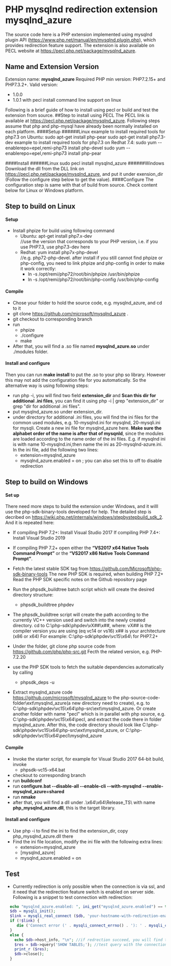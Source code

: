 # PHP mysqlnd redirection extension mysqlnd_azure
The source code here is a PHP extension implemented using mysqlnd plugin API (https://www.php.net/manual/en/mysqlnd.plugin.php), which provides redirection feature support.  The extension is also available on PECL website at  https://pecl.php.net/package/mysqlnd_azure.

## Name and Extension Version
Extension name: **mysqlnd_azure**
Required PHP min version: PHP7.2.15+ and PHP7.3.2+.
Valid version:
- 1.0.0
- 1.0.1 with pecl install command line support on linux

Following is a brief guide of how to install using pecl or build and test the extension from source. 
##Step to install using PECL
The PECL link is available at  https://pecl.php.net/package/mysqlnd_azure.
Following steps assume that php and php-mysql have already been normally installed on each platform.
####Setup
######Linux
example to install required tools for php7.3 on Ubuntu:
    sudo apt-get install php-pear
    sudo apt-get install php7.3-dev
example to install required tools for php7.3 on Redhat 7.4:
    sudo yum --enablerepo=epel,remi-php73 install php-devel
    sudo yum --enablerepo=epel,remi-php73 install php-pear

####Install
######Linux
sudo pecl install mysqlnd_azure
######Windows
Download the dll from the DLL link on https://pecl.php.net/package/mysqlnd_azure, and put it under exension_dir (Follow the configure step below to get the value).
####Configure
The configuration step is same with that of build from source. Check content below for Linux or Windows platform.





## Step to build on Linux
#### Setup
* Install phpize for build using following command
  - Ubuntu: apt-get install php7.x-dev  
  //use the version that corresponds to your PHP version, i.e. if you use PHP7.3, use php7.3-dev here
  - Redhat: yum install php7x-php-devel  
  //e.g. php72-php-devel. after install if you still cannot find phpize or php-config, you need to link phpize and php-config in order to make it work correctly:
    - ln -s /opt/remi/php72/root/bin/phpize /usr/bin/phpize
    - ln -s /opt/remi/php72/root/bin/php-config /usr/bin/php-config
	
#### Compile
* Chose your folder to hold the source code, e.g. mysqlnd_azure, and cd to it
* git clone https://github.com/microsoft/mysqlnd_azure .
* git checkout to corresponding branch
* run
  - phpize
  - ./configure
  - make 
* After that, you will find a .so file named **mysqlnd_azure.so** under ./modules folder. 

#### Install and configure
Then you can run **make install** to put the .so to your php so library. However this may not add the configuration file for you automatically. So the alternative way is using following steps:
  - run php -i, you will find two field **extension_dir** and  **Scan this dir for additional .ini files**, you can find it using php -i | grep "extension_dir" or grep "dir for additional .ini files".
  - put mysqlnd_azure.so under extension_dir.
  - under directory for additional .ini files, you will find the ini files for the common used modules, e.g. 10-mysqlnd.ini for mysqlnd, 20-mysqli.ini for mysqli. Create a new ini file for mysqlnd_azure here. **Make sure the alphabet order of the name is after that of mysqnld**, since the modules are loaded according to the name order of the ini files. E.g. if mysqlnd ini is with name 10-mysqlnd.ini,then name the ini as 20-mysqlnd-azure.ini. In the ini file, add the following two lines:
      - extension=mysqlnd_azure
      - mysqlnd_azure.enabled = on  ; you can also set this to off to disable redirection


## Step to build on Windows
#### Set up 
There need more steps to build the extension under Windows, and it willl use the php-sdk-binary-tools developed for help. The detailed step is decribed on https://wiki.php.net/internals/windows/stepbystepbuild_sdk_2. And it is repeated here:
* If compiling PHP 7.2+:
  Install Visual Studio 2017
  If compiling PHP 7.4+:
  Install Visual Studio 2019

* If compiling PHP 7.2+ open either the **“VS2017 x64 Native Tools Command Prompt”** or the **“VS2017 x86 Native Tools Command Prompt”**.
* Fetch the latest stable SDK tag from https://github.com/Microsoft/php-sdk-binary-tools
  The new PHP SDK is required, when building PHP 7.2+
  Read the PHP SDK specific notes on the Github repository page

* Run the phpsdk_buildtree batch script which will create the desired directory structure: 
  - phpsdk_buildtree phpdev
* The phpsdk_buildtree script will create the path according to the currently VC++ version used and switch into the newly created directory. 
  cd to C:\php-sdk\phpdev\vX##\x##, where:
    vX## is the compiler version you are using (eq vc14 or vs16)
    x## is your architecture (x86 or x64)
    For example: C:\php-sdk\phpdev\vc15\x64\  for PHP7.2+
* Under the folder, git clone php source code from https://github.com/php/php-src.git  Fecth the related version, e.g. PHP-7.2.20
* use the PHP SDK tools to fetch the suitable dependencies automatically by calling 
  - phpsdk_deps -u
* Extract mysqlnd_azure code https://github.com/microsoft/mysqlnd_azure to the php-source-code-folder\ext\mysqlnd_azure(a new directory need to create), e.g. to C:\php-sdk\phpdev\vc15\x64\php-src\ext\mysqlnd_azure. Or create another folder with name "pecl" which is in parallel with php source, e.g. C:\php-sdk\phpdev\vc15\x64\pecl, and extract the code there in folder mysqlnd_azure.
After this, the code directory should look like C:\php-sdk\phpdev\vc15\x64\php-src\ext\mysqlnd_azure, or C:\php-sdk\phpdev\vc15\x64\pecl\mysqlnd_azure
  
#### Compile
* Invoke the starter script, for example for Visual Studio 2017 64-bit build, invoke     
  - phpsdk-vc15-x64.bat
* checkout to corresponding branch
* run **buildconf**
* run **configure.bat --disable-all --enable-cli --with-mysqlnd --enable-mysqlnd_azure=shared**
* run **nmake**
* after that, you will find a dll under .\x64\x64\Release_TS\ with name **php_mysqlnd_azure.dll**, this is the target library.

#### Install and configure
* Use php -i to find the ini to find the extension_dir, copy php_mysqlnd_azure.dll there
* Find the ini file location, modify the ini file with the following extra lines:
    - extension=mysqlnd_azure
    - [mysqlnd_azure]
    - mysqlnd_azure.enabled = on


## Test
* Currently redirection is only possible when the connection is via ssl, and it need that the redirection feature switch is enabled on server side. Following is a snippet to test connection with redirection:

```php
  echo "mysqlnd_azure.enabled: ", ini_get("mysqlnd_azure.enabled") == true?"On":"Off", "\n";
  $db = mysqli_init();
  $link = mysqli_real_connect ($db, 'your-hostname-with-redirection-enabled', 'user@host', 'password', "db", 3306, NULL, MYSQLI_CLIENT_SSL);
  if (!$link) {
     die ('Connect error (' . mysqli_connect_errno() . '): ' . mysqli_connect_error() . "\n");
  }
  else {
    echo $db->host_info, "\n"; //if redrection succeed, you will find the host_info differ from your-hostname used to connect
    $res = $db->query('SHOW TABLES;'); //test query with the connection
    print_r ($res);
	$db->close();
  }
```
